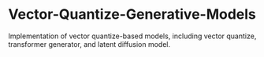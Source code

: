 # Vector-Quantize-Generative-Models
Implementation of vector quantize-based models, including vector quantize, transformer generator, and latent diffusion model.
